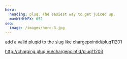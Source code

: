 ```yaml
---
hero:
  heading: pluq. The easiest way to get juiced up.
  maxWidthPX: 652
seo:
  image: /images/hero-3.jpg
---
```


  <p>add a valid pluqid to the slug like chargepointid/pluq11201</p>
  <p>
    <a href="https://charging.pluq.eu/chargepointid/pluq11203">
      http://charging.pluq.eu/chargepointid/pluq11203</a
    >
  </p>
